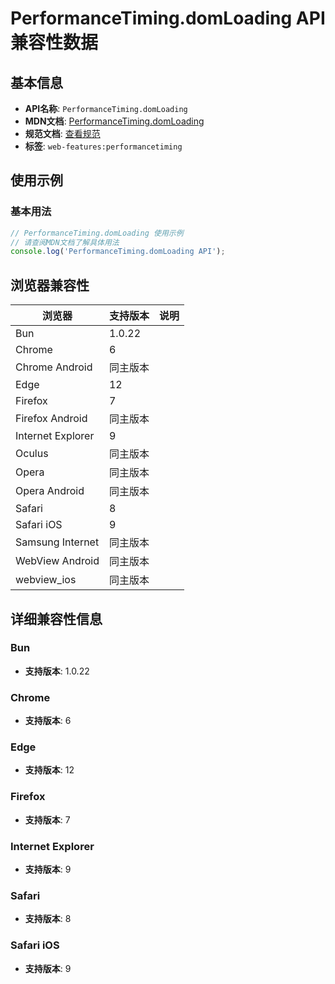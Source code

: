 # PerformanceTiming.domLoading API 兼容性数据

## 基本信息

- **API名称**: `PerformanceTiming.domLoading`
- **MDN文档**: [PerformanceTiming.domLoading](https://developer.mozilla.org/docs/Web/API/PerformanceTiming/domLoading)
- **规范文档**: [查看规范](https://w3c.github.io/navigation-timing/#dom-performancetiming-domloading)
- **标签**: `web-features:performancetiming`

## 使用示例

### 基本用法

```javascript
// PerformanceTiming.domLoading 使用示例
// 请查阅MDN文档了解具体用法
console.log('PerformanceTiming.domLoading API');
```

## 浏览器兼容性

| 浏览器 | 支持版本 | 说明 |
|--------|----------|------|
| Bun | 1.0.22 |  |
| Chrome | 6 |  |
| Chrome Android | 同主版本 |  |
| Edge | 12 |  |
| Firefox | 7 |  |
| Firefox Android | 同主版本 |  |
| Internet Explorer | 9 |  |
| Oculus | 同主版本 |  |
| Opera | 同主版本 |  |
| Opera Android | 同主版本 |  |
| Safari | 8 |  |
| Safari iOS | 9 |  |
| Samsung Internet | 同主版本 |  |
| WebView Android | 同主版本 |  |
| webview_ios | 同主版本 |  |

## 详细兼容性信息

### Bun

- **支持版本**: 1.0.22

### Chrome

- **支持版本**: 6

### Edge

- **支持版本**: 12

### Firefox

- **支持版本**: 7

### Internet Explorer

- **支持版本**: 9

### Safari

- **支持版本**: 8

### Safari iOS

- **支持版本**: 9

